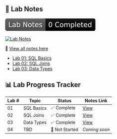 ## 📝 Lab Notes
![Lab Notes](badge/lab-notes-badge.svg)



[![Lab Notes](https://img.shields.io/badge/Lab%20Notes-3%20Completed-brightgreen)](notes/README.md)


📂 [View all notes here](notes/README.md)

- [Lab 01: SQL Basics](notes/lab-01-sql-basics.md)
- [Lab 02: SQL Joins](notes/lab-02-sql-joins.md)
- [Lab 03: Data Types](notes/lab-03-data-types.md)

## 📊 Lab Progress Tracker

| Lab # | Topic              | Status     | Notes Link |
|-------|--------------------|------------|------------|
| 01    | SQL Basics         | ✅ Complete | [View](notes/lab-01-sql-basics.md) |
| 02    | SQL Joins          | ✅ Complete | [View](notes/lab-02-sql-joins.md) |
| 03    | Data Types         | ✅ Complete | [View](notes/lab-03-data-types.md) |
| 04    | TBD                | 🔲 Not Started | _Coming soon_ |

